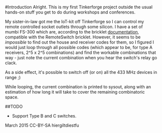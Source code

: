 #Introduction
Alright. This is my first Tinkerforge project outside the usual hands-on stuff you get to do during workshops and conferences.

My sister-in-law got me the IoT-kit off Tinkerforge so I can control my remote controlled socket outlets through some silicon. I have a set of mumbi FS-300 which are, according to the bricklet [documentation](http://www.tinkerforge.com/en/doc/Hardware/Bricklets/Remote_Switch.html#list-of-supported-devices), compatible with the RemoteSwitch bricklet. However, it seems to be _impossible_ to find out the house and receiver codes for them, so I figured I would just loop through all possible codes (which appear to be, for type A receivers, 2^5 x 2^5 combinations) and find the workable combinations that way - just note the current combination when you hear the switch's relay go clack.  

As a side effect, it's possible to switch off (or on) all the 433 MHz devices in range ;)

While looping, the current combination is printed to sysout, along with an estimation of how long it will take to cover the remaining combinatoric space.

##TODO
* Support Type B and C switches.

March 2015
CC-BY-SA hiergiltdiestfu
